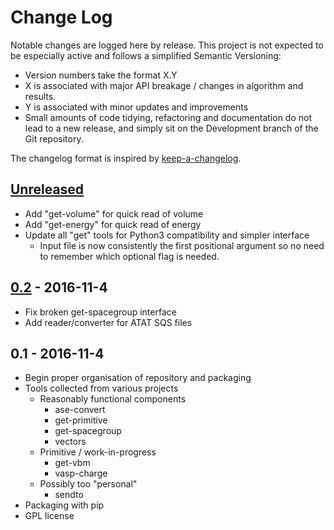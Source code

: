 # Change Log

Notable changes are logged here by release. This project is not
expected to be especially active and follows a simplified Semantic Versioning:

- Version numbers take the format X.Y
- X is associated with major API breakage / changes in algorithm and results.
- Y is associated with minor updates and improvements
- Small amounts of code tidying, refactoring and documentation do not
  lead to a new release, and simply sit on the Development branch of
  the Git repository.

The changelog format is inspired by [keep-a-changelog](https://github.com/olivierlacan/keep-a-changelog).

## [Unreleased]

- Add "get-volume" for quick read of volume
- Add "get-energy" for quick read of energy
- Update all "get" tools for Python3 compatibility and simpler interface
  - Input file is now consistently the first positional argument so no
    need to remember which optional flag is needed.

## [0.2] - 2016-11-4

- Fix broken get-spacegroup interface
- Add reader/converter for ATAT SQS files

## 0.1 - 2016-11-4

- Begin proper organisation of repository and packaging
- Tools collected from various projects
  - Reasonably functional components
    - ase-convert
    - get-primitive
    - get-spacegroup
    - vectors
  - Primitive / work-in-progress
    - get-vbm
    - vasp-charge
  - Possibly too "personal"
    - sendto
- Packaging with pip
- GPL license

[0.2]: https://github.com/ajjackson/mctools/compare/v0.1...v0.2
[Unreleased]: https://github.com/ajjackson/mctools/compare/v0.2...HEAD

